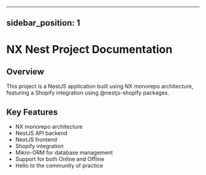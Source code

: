    ---
   sidebar_position: 1
   ---

   # NX Nest Project Documentation

   ## Overview
   This project is a NestJS application built using NX monorepo architecture, featuring a Shopify integration using @nestjs-shopify packages.

   ## Key Features
   - NX monorepo architecture
   - NestJS API backend
   - NextJS frontend
   - Shopify integration
   - Mikro-ORM for database management
   - Support for both Online and Offline
   - Hello to the community of practice